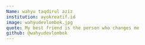 ```yaml
---
Name: wahyu taqdirul aziz
institution: ayokreatif.id
image: wahyudevlombok.jpg 
quote: My best friend is the person who changes me
github: @wahyudevlombok
---
```

